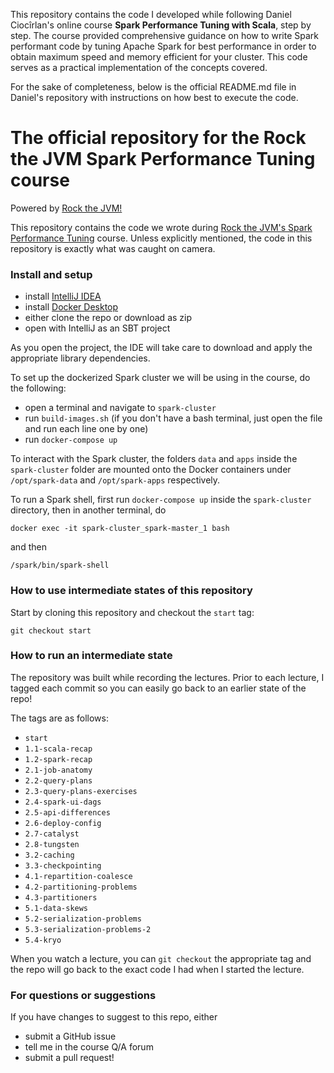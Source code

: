 This repository contains the code I developed while following Daniel Ciocîrlan's online course **Spark Performance Tuning with Scala**, step by step. The course provided comprehensive guidance on how to write Spark performant code by tuning Apache Spark for best performance in order to obtain maximum speed and memory efficient for your cluster. This code serves as a practical implementation of the concepts covered.

For the sake of completeness, below is the official README.md file in Daniel's repository with instructions on how best to execute the code.

# The official repository for the Rock the JVM Spark Performance Tuning course

Powered by [Rock the JVM!](rockthejvm.com)

This repository contains the code we wrote during [Rock the JVM's Spark Performance Tuning](https://rockthejvm.com/course/spark-performance-tuning) course. Unless explicitly mentioned, the code in this repository is exactly what was caught on camera.

### Install and setup

- install [IntelliJ IDEA](https://jetbrains.com/idea)
- install [Docker Desktop](https://docker.com)
- either clone the repo or download as zip
- open with IntelliJ as an SBT project

As you open the project, the IDE will take care to download and apply the appropriate library dependencies.

To set up the dockerized Spark cluster we will be using in the course, do the following:

- open a terminal and navigate to `spark-cluster`
- run `build-images.sh` (if you don't have a bash terminal, just open the file and run each line one by one)
- run `docker-compose up`

To interact with the Spark cluster, the folders `data` and `apps` inside the `spark-cluster` folder are mounted onto the Docker containers under `/opt/spark-data` and `/opt/spark-apps` respectively.

To run a Spark shell, first run `docker-compose up` inside the `spark-cluster` directory, then in another terminal, do

```
docker exec -it spark-cluster_spark-master_1 bash
```

and then

```
/spark/bin/spark-shell
```

### How to use intermediate states of this repository

Start by cloning this repository and checkout the `start` tag:

```
git checkout start
```

### How to run an intermediate state

The repository was built while recording the lectures. Prior to each lecture, I tagged each commit so you can easily go back to an earlier state of the repo!

The tags are as follows:

* `start`
* `1.1-scala-recap`
* `1.2-spark-recap`
* `2.1-job-anatomy`
* `2.2-query-plans`
* `2.3-query-plans-exercises`
* `2.4-spark-ui-dags`
* `2.5-api-differences`
* `2.6-deploy-config`
* `2.7-catalyst`
* `2.8-tungsten`
* `3.2-caching`
* `3.3-checkpointing`
* `4.1-repartition-coalesce`
* `4.2-partitioning-problems`
* `4.3-partitioners`
* `5.1-data-skews`
* `5.2-serialization-problems`
* `5.3-serialization-problems-2`
* `5.4-kryo`

When you watch a lecture, you can `git checkout` the appropriate tag and the repo will go back to the exact code I had when I started the lecture.

### For questions or suggestions

If you have changes to suggest to this repo, either
- submit a GitHub issue
- tell me in the course Q/A forum
- submit a pull request!
